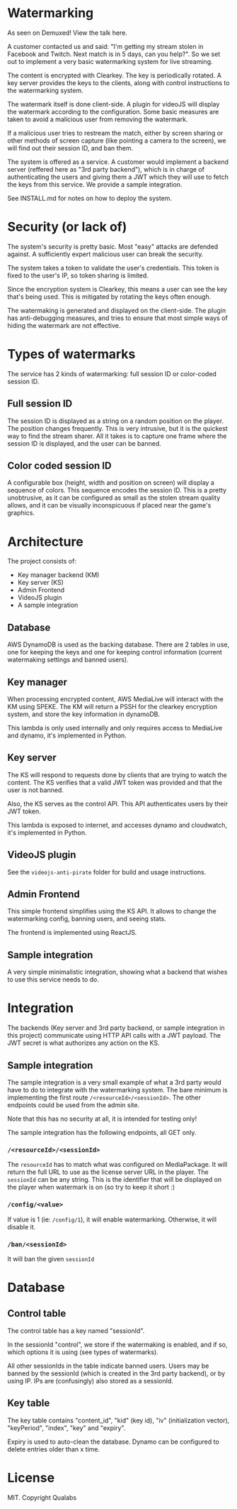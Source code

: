 # Watermarking
As seen on Demuxed! View the talk here.

A customer contacted us and said: "I'm getting my stream stolen in Facebook and Twitch. Next match is in 5 days, can you help?". So we set out to implement a very basic watermarking system for live streaming.

The content is encrypted with Clearkey. The key is periodically rotated. A key server provides the keys to the clients, along with control instructions to the watermarking system.

The watermark itself is done client-side. A plugin for videoJS will display the watermark according to the configuration. Some basic measures are taken to avoid a malicious user from removing the watermark.

If a malicious user tries to restream the match, either by screen sharing or other methods of screen capture (like pointing a camera to the screen), we will find out their session ID, and ban them.

The system is offered as a service. A customer would implement a backend server (reffered here as "3rd party backend"), which is in charge of authenticating the users and giving them a JWT which they will use to fetch the keys from this service. We provide a sample integration.

See INSTALL.md for notes on how to deploy the system.

# Security (or lack of)
The system's security is pretty basic. Most "easy" attacks are defended against. A sufficiently expert malicious user can break the security.

The system takes a token to validate the user's credentials. This token is fixed to the user's IP, so token sharing is limited.

Since the encryption system is Clearkey, this means a user can see the key that's being used. This is mitigated by rotating the keys often enough.

The watermaking is generated and displayed on the client-side. The plugin has anti-debugging measures, and tries to ensure that most simple ways of hiding the watermark are not effective.

# Types of watermarks
The service has 2 kinds of watermarking: full session ID or color-coded session ID.

## Full session ID
The session ID is displayed as a string on a random position on the player. The position changes frequently.
This is very intrusive, but it is the quickest way to find the stream sharer. All it takes is to capture one frame where the session ID is displayed, and the user can be banned.

## Color coded session ID
A configurable box (height, width and position on screen) will display a sequence of colors. This sequence encodes the session ID.
This is a pretty unobtrusive, as it can be configured as small as the stolen stream quality allows, and it can be visually inconspicuous if placed near the game's graphics.

# Architecture
The project consists of:

- Key manager backend (KM)
- Key server (KS)
- Admin Frontend
- VideoJS plugin
- A sample integration

## Database
AWS DynamoDB is used as the backing database. 
There are 2 tables in use, one for keeping the keys and one for keeping control information (current watermaking settings and banned users).

## Key manager
When processing encrypted content, AWS MediaLive will interact with the KM using SPEKE.
The KM will return a PSSH for the clearkey encryption system, and store the key information in dynamoDB.

This lambda is only used internally and only requires access to MediaLive and dynamo, it's implemented in Python.

## Key server
The KS will respond to requests done by clients that are trying to watch the content.
The KS verifies that a valid JWT token was provided and that the user is not banned.

Also, the KS serves as the control API. This API authenticates users by their JWT token.

This lambda is exposed to internet, and accesses dynamo and cloudwatch, it's implemented in Python.


## VideoJS plugin
See the `videojs-anti-pirate` folder for build and usage instructions.

## Admin Frontend
This simple frontend simplifies using the KS API. It allows to change the watermarking config, banning users, and seeing stats.

The frontend is implemented using ReactJS.

## Sample integration
A very simple minimalistic integration, showing what a backend that wishes to use this service needs to do.


# Integration
The backends (Key server and 3rd party backend, or sample integration in this project) communicate using HTTP API calls with a JWT payload. The JWT secret is what authorizes any action on the KS.


## Sample integration
The sample integration is a very small example of what a 3rd party would have to do to integrate with the watermarking system. The bare minimum is implementing the first route `/<resourceId>/<sessionId>`. The other endpoints could be used from the admin site.

Note that this has no security at all, it is intended for testing only!

The sample integration has the following endpoints, all GET only.
### `/<resourceId>/<sessionId>`
The `resourceId` has to match what was configured on MediaPackage.
It will return the full URL to use as the license server URL in the player.
The `sessionId` can be any string. This is the identifier that will be displayed on the player when watermark is on (so try to keep it short :)

### `/config/<value>`
If value is 1 (ie: `/config/1`), it will enable watermarking. Otherwise, it will disable it.

### `/ban/<sessionId>`
It will ban the given `sessionId`

# Database
## Control table

The control table has a key named "sessionId". 

In the sessionId "control", we store if the watermaking is enabled, and if so, which options it is using (see types of watermarks).

All other sessionIds in the table indicate banned users. Users may be banned by the sessionId (which is created in the 3rd party backend), or by using IP. IPs are (confusingly) also stored as a sessionId.

## Key table
The key table contains "content_id", "kid" (key id), "iv" (initialization vector), "keyPeriod", "index", "key" and "expiry".

Expiry is used to auto-clean the database. Dynamo can be configured to delete entries older than x time.


# License
MIT. Copyright Qualabs